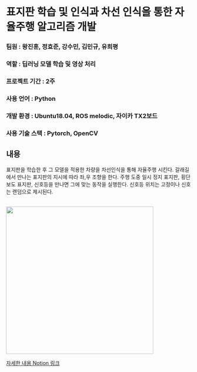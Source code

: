 # 표지판 학습 및 인식과 차선 인식을 통한 자율주행 알고리즘 개발
### 팀원 : 왕진훈, 정효준, 강수민, 김민규, 유희평
### 역할 : 딥러닝 모델 학습 및 영상 처리
### 프로젝트 기간 : 2주
### 사용 언어 : Python
### 개발 환경 : Ubuntu18.04, ROS melodic, 자이카 TX2보드
### 사용 기술 스택 : Pytorch, OpenCV

## 내용
표지판을 학습한 후 그 모델을 적용한 차량을 차선인식을 통해 자율주행 시킨다. 갈래길에서 만나는 표지판의 지시에 따라 좌,우 조향을 한다. 주행 도중 일시 정지 표지판, 횡단 보도 표지판, 신호등을 만나면 그에 맞는 동작을 실행한다. 신호등 위치는 고정이나 신호는 랜덤으로 제시된다. 
<br>
<br>
   
<img src="https://user-images.githubusercontent.com/83506637/183899545-2cac8084-a47a-4ac6-be88-637ff390366c.jpg" width="400" height="400">


[자세한 내용 Notion 링크](https://tasteful-dianella-4f4.notion.site/84534e9d15d24e48a07f104e1203b045)
